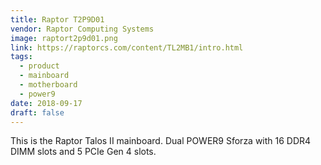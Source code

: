 ```yaml
---
title: Raptor T2P9D01
vendor: Raptor Computing Systems
image: raptort2p9d01.png
link: https://raptorcs.com/content/TL2MB1/intro.html
tags:
  - product
  - mainboard
  - motherboard
  - power9
date: 2018-09-17
draft: false
---
```


This is the Raptor Talos II mainboard. Dual POWER9 Sforza with 16 DDR4 DIMM slots and 5 PCIe Gen 4 slots.
